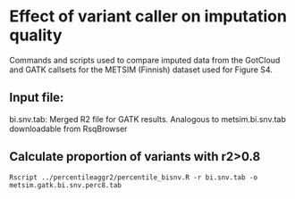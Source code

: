 # Effect of variant caller on imputation quality
Commands and scripts used to compare imputed data from the GotCloud and GATK callsets for the METSIM (Finnish) dataset used for Figure S4.

## Input file: 
bi.snv.tab: Merged R2 file for GATK results.  Analogous to metsim.bi.snv.tab downloadable from RsqBrowser

## Calculate proportion of variants with r2>0.8
```
Rscript ../percentileaggr2/percentile_bisnv.R -r bi.snv.tab -o metsim.gatk.bi.snv.perc8.tab
```
